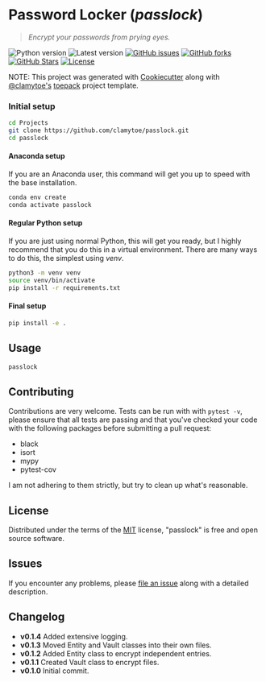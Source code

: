 # Password Locker (*passlock*)
> *Encrypt your passwords from prying eyes.*

![Python version][python-version]
![Latest version][latest-version]
[![GitHub issues][issues-image]][issues-url]
[![GitHub forks][fork-image]][fork-url]
[![GitHub Stars][stars-image]][stars-url]
[![License][license-image]][license-url]

NOTE: This project was generated with [Cookiecutter](https://github.com/audreyr/cookiecutter) along with [@clamytoe's](https://github.com/clamytoe) [toepack](https://github.com/clamytoe/toepack) project template.

### Initial setup
```zsh
cd Projects
git clone https://github.com/clamytoe/passlock.git
cd passlock
```

#### Anaconda setup
If you are an Anaconda user, this command will get you up to speed with the base installation.
```zsh
conda env create
conda activate passlock
```

#### Regular Python setup
If you are just using normal Python, this will get you ready, but I highly recommend that you do this in a virtual environment. There are many ways to do this, the simplest using *venv*.
```zsh
python3 -m venv venv
source venv/bin/activate
pip install -r requirements.txt
```

#### Final setup
```zsh
pip install -e .
```

## Usage
```zsh
passlock
```

## Contributing
Contributions are very welcome. Tests can be run with with `pytest -v`, please ensure that all tests are passing and that you've checked your code with the following packages before submitting a pull request:
* black
* isort
* mypy
* pytest-cov

I am not adhering to them strictly, but try to clean up what's reasonable.

## License
Distributed under the terms of the [MIT](https://opensource.org/licenses/MIT) license, "passlock" is free and open source software.

## Issues
If you encounter any problems, please [file an issue](https://github.com/clamytoe/toepack/issues) along with a detailed description.

## Changelog
* **v0.1.4** Added extensive logging.
* **v0.1.3** Moved Entity and Vault classes into their own files.
* **v0.1.2** Added Entity class to encrypt independent entries.
* **v0.1.1** Created Vault class to encrypt files.
* **v0.1.0** Initial commit.

[python-version]:https://img.shields.io/badge/python-3.8-brightgreen.svg
[latest-version]:https://img.shields.io/badge/version-0.1.0-blue.svg
[issues-image]:https://img.shields.io/github/issues/clamytoe/passlock.svg
[issues-url]:https://github.com/clamytoe/passlock/issues
[fork-image]:https://img.shields.io/github/forks/clamytoe/passlock.svg
[fork-url]:https://github.com/clamytoe/passlock/network
[stars-image]:https://img.shields.io/github/stars/clamytoe/passlock.svg
[stars-url]:https://github.com/clamytoe/passlock/stargazers
[license-image]:https://img.shields.io/github/license/clamytoe/passlock.svg
[license-url]:https://github.com/clamytoe/passlock/blob/master/LICENSE

